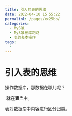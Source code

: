```yaml
---
title: 引入的表的思维
date: 2022-04-10 15:55:22
permalink: /pages/ec25bb/
categories:
  - MySQL
  - MySQL删库跑路
  - 表的基本操作
tags:
  - 
---
```

# 引入表的思维

操作数据库，那数据在哪儿呢？

​	就在**表**当中。

表对数据库中内容进行区分归类。

